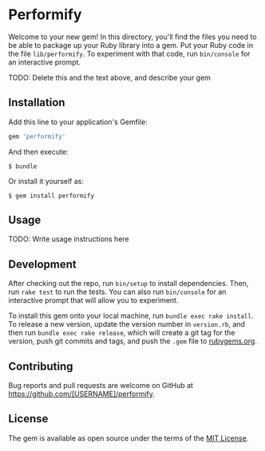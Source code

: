 # Performify

Welcome to your new gem! In this directory, you'll find the files you need to be able to package up your Ruby library into a gem. Put your Ruby code in the file `lib/performify`. To experiment with that code, run `bin/console` for an interactive prompt.

TODO: Delete this and the text above, and describe your gem

## Installation

Add this line to your application's Gemfile:

```ruby
gem 'performify'
```

And then execute:

    $ bundle

Or install it yourself as:

    $ gem install performify

## Usage

TODO: Write usage instructions here

## Development

After checking out the repo, run `bin/setup` to install dependencies. Then, run `rake test` to run the tests. You can also run `bin/console` for an interactive prompt that will allow you to experiment.

To install this gem onto your local machine, run `bundle exec rake install`. To release a new version, update the version number in `version.rb`, and then run `bundle exec rake release`, which will create a git tag for the version, push git commits and tags, and push the `.gem` file to [rubygems.org](https://rubygems.org).

## Contributing

Bug reports and pull requests are welcome on GitHub at https://github.com/[USERNAME]/performify.


## License

The gem is available as open source under the terms of the [MIT License](http://opensource.org/licenses/MIT).

